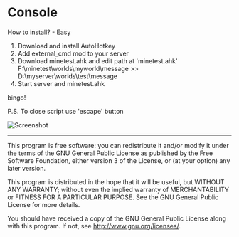 # Console

How to install? - Easy
1. Download and install AutoHotkey
2. Add external_cmd mod to your server
3. Download minetest.ahk and edit path at 'minetest.ahk' F:\minetest\worlds\myworld\message >> D:\myserver\worlds\test\message
4. Start server and minetest.ahk

bingo!

P.S. To close script use 'escape' button

![Screenshot](https://i.ibb.co/XYntggh/ezgif-3-c83e06e5c1a3-min.gif)


---------------------------------------------------------------------
This program is free software: you can redistribute it and/or modify
it under the terms of the GNU General Public License as published by
the Free Software Foundation, either version 3 of the License, or
(at your option) any later version.

This program is distributed in the hope that it will be useful,
but WITHOUT ANY WARRANTY; without even the implied warranty of
MERCHANTABILITY or FITNESS FOR A PARTICULAR PURPOSE.  See the
GNU General Public License for more details.

You should have received a copy of the GNU General Public License
along with this program.  If not, see <http://www.gnu.org/licenses/>.